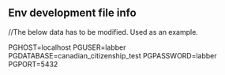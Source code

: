 ## Env development file info
//The below data has to be modified. Used as an example. 

PGHOST=localhost
PGUSER=labber
PGDATABASE=canadian_citizenship_test
PGPASSWORD=labber
PGPORT=5432
